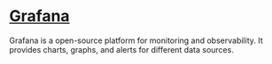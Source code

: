 # [Grafana](https://github.com/grafana/grafana)

Grafana is a open-source platform for monitoring and observability. It provides charts, graphs, and alerts for different data sources.

